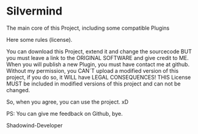 # Silvermind
The main core of this Project, including some compatible Plugins

Here some rules (license).

You can download this Project, extend it and change the sourcecode BUT you must leave a link to the ORIGINAL SOFTWARE and give credit to ME.
When you will publish a new Plugin, you must have contact me at github.
Without my permission, you CAN´T upload a modified version of this project, if you do so, it WILL have LEGAL CONSEQUENCES!
THIS License MUST be included in modified versions of this project and can not be changed.

So, when you agree, you can use the project. xD



PS: You can give me feedback on Github, bye.

Shadowind-Developer

